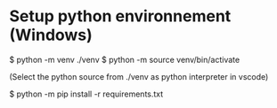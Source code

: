 # Setup python environnement (Windows)
$ python -m venv ./venv
$ python -m source venv/bin/activate

(Select the python source from ./venv as python interpreter in vscode)

$ python -m pip install -r requirements.txt